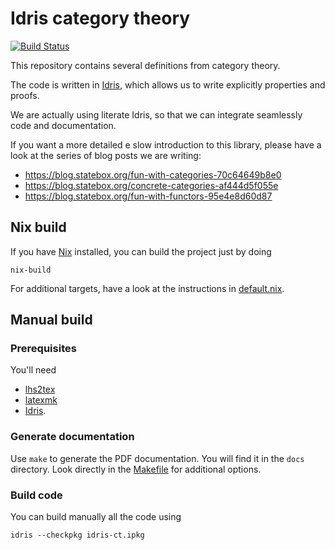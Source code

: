 # Idris category theory

[![Build Status](https://travis-ci.com/statebox/idris-ct.svg?branch=master)](https://travis-ci.com/statebox/idris-ct)

This repository contains several definitions from category theory.

The code is written in [Idris](https://idris-lang.org/), which allows us to write explicitly properties and proofs.

We are actually using literate Idris, so that we can integrate seamlessly code
and documentation.

If you want a more detailed e slow introduction to this library, please have a look at the series of blog posts we are writing:

- https://blog.statebox.org/fun-with-categories-70c64649b8e0
- https://blog.statebox.org/concrete-categories-af444d5f055e
- https://blog.statebox.org/fun-with-functors-95e4e8d60d87

## Nix build

If you have [Nix](https://nixos.org/nix/) installed, you can build the project just by doing

```
nix-build
```

For additional targets, have a look at the instructions in [default.nix](default.nix).

## Manual build

### Prerequisites

You'll need

- [lhs2tex](https://github.com/kosmikus/lhs2tex/blob/master/INSTALL)
- [latexmk](https://mg.readthedocs.io/latexmk.html)
- [Idris](https://www.idris-lang.org/).

### Generate documentation

Use `make` to generate the PDF documentation. You will find it in the
`docs` directory.
Look directly in the [Makefile](Makefile) for additional options.

### Build code

You can build manually all the code using

```
idris --checkpkg idris-ct.ipkg
```
